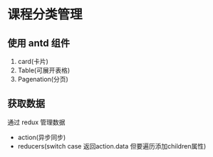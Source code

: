 # 课程分类管理
## 使用 antd 组件
1. card(卡片)
2. Table(可展开表格)
3. Pagenation(分页)

## 获取数据
通过 redux 管理数据  
- action(异步同步) 
- reducers(switch case  返回action.data  但要遍历添加children属性)